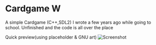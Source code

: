# Cardgame W
A simple Cardgame (C++,SDL2) I wrote a few years ago while going to school.
Unfinished and the code is all over the place

Quick preview(using placeholder & GNU art)
![Screenshot](https://user-images.githubusercontent.com/17035272/71309379-6a005880-2407-11ea-9c78-5354e02ee042.png)
